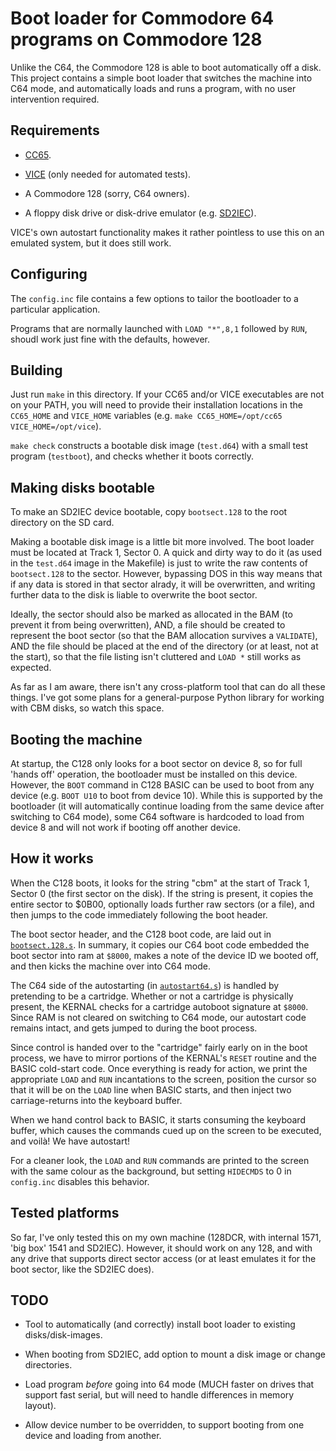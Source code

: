 # Boot loader for Commodore 64 programs on Commodore 128

Unlike the C64, the Commodore 128 is able to boot automatically off a disk. This
project contains a simple boot loader that switches the machine into C64 mode,
and automatically loads and runs a program, with no user intervention required.

## Requirements

- [CC65](https://cc65.github.io).

- [VICE](http://vice-emu.sourceforge.net) (only needed for automated tests).

- A Commodore 128 (sorry, C64 owners).

- A floppy disk drive or disk-drive emulator (e.g.
  [SD2IEC](https://www.c64-wiki.com/wiki/SD2IEC)).

VICE's own autostart functionality makes it rather pointless to use this on an
emulated system, but it does still work.

## Configuring

The `config.inc` file contains a few options to tailor the bootloader to a
particular application.

Programs that are normally launched with `LOAD "*",8,1` followed by `RUN`,
shoudl work just fine with the defaults, however.

## Building

Just run `make` in this directory. If your CC65 and/or VICE executables are not
on your PATH, you will need to provide their installation locations in the
`CC65_HOME` and `VICE_HOME` variables (e.g. `make CC65_HOME=/opt/cc65
VICE_HOME=/opt/vice`).

`make check` constructs a bootable disk image (`test.d64`) with a small test
program (`testboot`), and checks whether it boots correctly.

## Making disks bootable

To make an SD2IEC device bootable, copy `bootsect.128` to the root directory on
the SD card.

Making a bootable disk image is a little bit more involved. The boot loader must
be located at Track 1, Sector 0. A quick and dirty way to do it (as used in the
`test.d64` image in the Makefile) is just to write the raw contents of
`bootsect.128` to the sector. However, bypassing DOS in this way means that if
any data is stored in that sector alrady, it will be overwritten, and writing
further data to the disk is liable to overwrite the boot sector.

Ideally, the sector should also be marked as allocated in the BAM (to prevent it
from being overwritten), AND, a file should be created to represent the boot
sector (so that the BAM allocation survives a `VALIDATE`), AND the file should be
placed at the end of the directory (or at least, not at the start), so that the
file listing isn't cluttered and `LOAD *` still works as expected.

As far as I am aware, there isn't any cross-platform tool that can do all these
things. I've got some plans for a general-purpose Python library for working
with CBM disks, so watch this space.

## Booting the machine

At startup, the C128 only looks for a boot sector on device 8, so for full
'hands off' operation, the bootloader must be installed on this device. However,
the `BOOT` command in C128 BASIC can be used to boot from any device (e.g. `BOOT
U10` to boot from device 10). While this is supported by the bootloader (it will
automatically continue loading from the same device after switching to C64
mode), some C64 software is hardcoded to load from device 8 and will not work if
booting off another device.

## How it works

When the C128 boots, it looks for the string "cbm" at the start of Track 1,
Sector 0 (the first sector on the disk). If the string is present, it copies the
entire sector to $0B00, optionally loads further raw sectors (or a file), and
then jumps to the code immediately following the boot header.

The boot sector header, and the C128 boot code, are laid out in
[`bootsect.128.s`](bootsect.128.s). In summary, it copies our C64 boot code
embedded the boot sector into ram at `$8000`, makes a note of the device ID we
booted off, and then kicks the machine over into C64 mode.

The C64 side of the autostarting (in [`autostart64.s`](autostart64.s)) is
handled by pretending to be a cartridge. Whether or not a cartridge is
physically present, the KERNAL checks for a cartridge autoboot signature at
`$8000`. Since RAM is not cleared on switching to C64 mode, our autostart code
remains intact, and gets jumped to during the boot process.

Since control is handed over to the "cartridge" fairly early on in the boot
process, we have to mirror portions of the KERNAL's `RESET` routine and the
BASIC cold-start code. Once everything is ready for action, we print the
appropriate `LOAD` and `RUN` incantations to the screen, position the cursor so
that it will be on the `LOAD` line when BASIC starts, and then inject two
carriage-returns into the keyboard buffer.

When we hand control back to BASIC, it starts consuming the keyboard buffer,
which causes the commands cued up on the screen to be executed, and voilà! We
have autostart!

For a cleaner look, the `LOAD` and `RUN` commands are printed to the screen with
the same colour as the background, but setting `HIDECMDS` to 0 in `config.inc`
disables this behavior.

## Tested platforms

So far, I've only tested this on my own machine (128DCR, with internal 1571,
'big box' 1541 and SD2IEC). However, it should work on any 128, and with any
drive that supports direct sector access (or at least emulates it for the boot
sector, like the SD2IEC does).

## TODO

- Tool to automatically (and correctly) install boot loader to existing
  disks/disk-images.

- When booting from SD2IEC, add option to mount a disk image or change
  directories.

- Load program *before* going into 64 mode (MUCH faster on drives that support
  fast serial, but will need to handle differences in memory layout).

- Allow device number to be overridden, to support booting from one device and
  loading from another.
